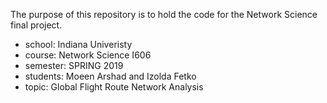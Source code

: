 
The purpose of this repository is to hold the code for the Network Science final project.

- school: Indiana Univeristy
- course: Network Science I606
- semester: SPRING 2019
- students: Moeen Arshad and Izolda Fetko
- topic: Global Flight Route Network Analysis
